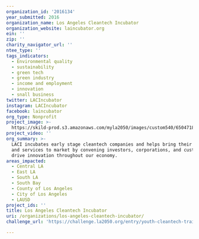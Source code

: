 ```yaml
---
organization_id: '2016134'
year_submitted: 2016
organization_name: Los Angeles Cleantech Incubator
organization_website: laincubator.org
ein: ''
zip: ''
charity_navigator_url: ''
ntee_type: ''
tags_indicators:
  - Environmental quality
  - sustainability
  - green tech
  - green industry
  - income and employment
  - innovation
  - snall business
twitter: LACIncubator
instagram: LACIncubator
facebook: laincubator
org_type: Nonprofit
project_image: >-
  https://skild-prod.s3.amazonaws.com/myla2050/images/custom540/6504718986741-team91.jpg
project_video: ''
org_summary: >-
  LACI incubates early stage cleantech companies and helps bring their products
  and services to market by convening investors, corporations, and customers to
  drive innovation throughout our economy.
areas_impacted:
  - Central LA
  - East LA
  - South LA
  - South Bay
  - County of Los Angeles
  - City of Los Angeles
  - LAUSD
project_ids: ''
title: Los Angeles Cleantech Incubator
uri: /organizations/los-angeles-cleantech-incubator/
challenge_url: 'https://challenge.la2050.org/entry/youth-cleantech-training-program'

---
```

